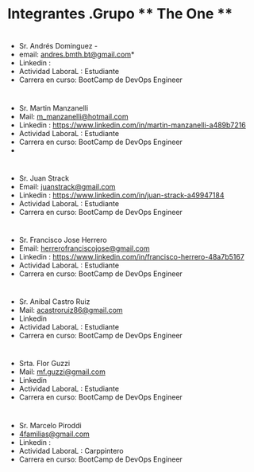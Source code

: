 
# Integrantes .Grupo ** The One **
#
#


* Sr. Andrés Dominguez   - 
*	email: andres.bmth.bt@gmail.com*
* Linkedin :
* Actividad LaboraL : Estudiante  
* Carrera en curso: BootCamp de DevOps Engineer

#

*	Sr. Martin Manzanelli 
*	Mail: m_manzanelli@hotmail.com 
* Linkedin : https://www.linkedin.com/in/martin-manzanelli-a489b7216
* Actividad LaboraL : Estudiante  
* Carrera en curso: BootCamp de DevOps Engineer
*
#

*	Sr. Juan Strack
*	Email: juanstrack@gmail.com
* Linkedin : https://www.linkedin.com/in/juan-strack-a49947184
* Actividad LaboraL : Estudiante  
* Carrera en curso: BootCamp de DevOps Engineer

#

*	Sr. Francisco Jose Herrero
*	Email: herrerofranciscojose@gmail.com
* Linkedin : https://www.linkedin.com/in/francisco-herrero-48a7b5167
* Actividad LaboraL : Estudiante  
* Carrera en curso: BootCamp de DevOps Engineer

#
	
* Sr. 	Anibal Castro Ruiz 
* Mail: acastroruiz86@gmail.com
* Linkedin 
* Actividad LaboraL : Estudiante  
* Carrera en curso: BootCamp de DevOps Engineer

#


* Srta. 	Flor  Guzzi
*	Mail: mf.guzzi@gmail.com
* Linkedin 
* Actividad LaboraL : Estudiante  
* Carrera en curso: BootCamp de DevOps Engineer

#

*	Sr. Marcelo Piroddi
*	4familias@gmail.com
* Linkedin : 
* Actividad LaboraL : Carppintero  
* Carrera en curso: BootCamp de DevOps Engineer


#
#
#
#
#


